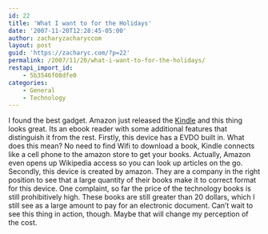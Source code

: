 ```yaml
---
id: 22
title: 'What I want to for the Holidays'
date: '2007-11-20T12:28:45-05:00'
author: zacharyzacharyccom
layout: post
guid: 'https://zacharyc.com/?p=22'
permalink: /2007/11/20/what-i-want-to-for-the-holidays/
restapi_import_id:
    - 5b3546f08dfe0
categories:
    - General
    - Technology
---
```


I found the best gadget. Amazon just released the [Kindle](http://amazon.com/gp/product/B000FI73MA/ref=amb_link_5873612_3?pf_rd_m=ATVPDKIKX0DER&pf_rd_s=gateway-center-column&pf_rd_r=0B7BNDMTBK3PDXM6N62M&pf_rd_t=101&pf_rd_p=329252801&pf_rd_i=507846) and this thing looks great. Its an ebook reader with some additional features that distinguish it from the rest. Firstly, this device has a EVDO built in. What does this mean? No need to find Wifi to download a book, Kindle connects like a cell phone to the amazon store to get your books. Actually, Amazon even opens up Wikipedia access so you can look up articles on the go. Secondly, this device is created by amazon. They are a company in the right position to see that a large quantity of their books make it to correct format for this device. One complaint, so far the price of the technology books is still prohibitively high. These books are still greater than 20 dollars, which I still see as a large amount to pay for an electronic document. Can’t wait to see this thing in action, though. Maybe that will change my perception of the cost.